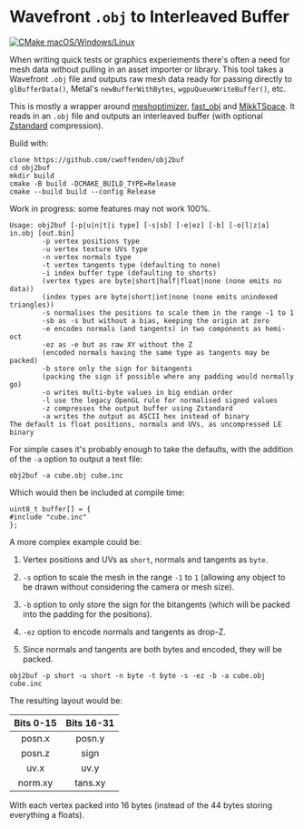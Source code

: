 # Wavefront `.obj` to Interleaved Buffer

[![CMake macOS/Windows/Linux](/../../actions/workflows/cmake-desktop.yml/badge.svg)](/../../actions/workflows/cmake-desktop.yml)

When writing quick tests or graphics experiements there's often a need for mesh data without pulling in an asset importer or library. This tool takes a Wavefront `.obj` file and outputs raw mesh data ready for passing directly to `glBufferData()`, Metal's `newBufferWithBytes`, `wgpuQueueWriteBuffer()`, etc.

This is mostly a wrapper around [meshoptimizer](//github.com/zeux/meshoptimizer), [fast_obj](//github.com/thisistherk/fast_obj) and [MikkTSpace](//github.com/mmikk/MikkTSpace). It reads in an `.obj` file and outputs an interleaved buffer (with optional [Zstandard](//github.com/facebook/zstd) compression).

Build with:
```
clone https://github.com/cwoffenden/obj2buf
cd obj2buf
mkdir build
cmake -B build -DCMAKE_BUILD_TYPE=Release
cmake --build build --config Release
```
Work in progress: some features may not work 100%.
```
Usage: obj2buf [-p|u|n|t|i type] [-s|sb] [-e|ez] [-b] [-o|l|z|a] in.obj [out.bin]
        -p vertex positions type
        -u vertex texture UVs type
        -n vertex normals type
        -t vertex tangents type (defaulting to none)
        -i index buffer type (defaulting to shorts)
        (vertex types are byte|short|half|float|none (none emits no data))
        (index types are byte|short|int|none (none emits unindexed triangles))
        -s normalises the positions to scale them in the range -1 to 1
        -sb as -s but without a bias, keeping the origin at zero
        -e encodes normals (and tangents) in two components as hemi-oct
        -ez as -e but as raw XY without the Z
        (encoded normals having the same type as tangents may be packed)
        -b store only the sign for bitangents
        (packing the sign if possible where any padding would normally go)
        -o writes multi-byte values in big endian order
        -l use the legacy OpenGL rule for normalised signed values
        -z compresses the output buffer using Zstandard
        -a writes the output as ASCII hex instead of binary
The default is float positions, normals and UVs, as uncompressed LE binary
```
For simple cases it's probably enough to take the defaults, with the addition of the `-a` option to output a text file:
```
obj2buf -a cube.obj cube.inc
```
Which would then be included at compile time:
```
uint8_t buffer[] = {
#include "cube.inc"
};
```
A more complex example could be:

1. Vertex positions and UVs as `short`, normals and tangents as `byte`.

2. `-s` option to scale the mesh in the range `-1` to `1` (allowing any object to be drawn without considering the camera or mesh size).

3. `-b` option to only store the sign for the bitangents  (which will be packed into the padding for the positions).

4. `-ez` option to encode normals and tangents as drop-Z.

5. Since normals and tangents are both bytes and encoded, they will be packed.
```
obj2buf -p short -u short -n byte -t byte -s -ez -b -a cube.obj cube.inc
```
The resulting layout would be:

| Bits 0-15 | Bits 16-31 |
|:---------:|:----------:|
|   posn.x  |   posn.y   |
|   posn.z  |    sign    |
|    uv.x   |    uv.y    |
|  norm.xy  |   tans.xy  |

With each vertex packed into 16 bytes (instead of the 44 bytes storing everything a floats).
